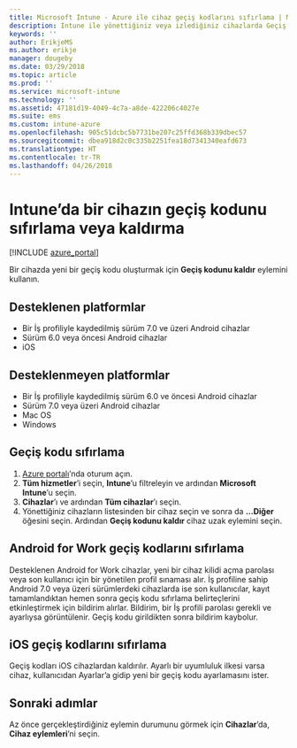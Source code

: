 ```yaml
---
title: Microsoft Intune - Azure ile cihaz geçiş kodlarını sıfırlama | Microsoft Docs
description: Intune ile yönettiğiniz veya izlediğiniz cihazlarda Geçiş kodunu kaldır eylemini kullanarak geçiş kodunu kaldırın veya sıfırlayın.
keywords: ''
author: ErikjeMS
ms.author: erikje
manager: dougeby
ms.date: 03/29/2018
ms.topic: article
ms.prod: ''
ms.service: microsoft-intune
ms.technology: ''
ms.assetid: 47181d19-4049-4c7a-a8de-422206c4027e
ms.suite: ems
ms.custom: intune-azure
ms.openlocfilehash: 905c51dcbc5b7731be207c25ffd368b339dbec57
ms.sourcegitcommit: dbea918d2c0c335b2251fea18d7341340eafd673
ms.translationtype: HT
ms.contentlocale: tr-TR
ms.lasthandoff: 04/26/2018
---
```

# <a name="reset-or-remove-a-device-passcode-in-intune"></a>Intune’da bir cihazın geçiş kodunu sıfırlama veya kaldırma

[!INCLUDE [azure_portal](./includes/azure_portal.md)]

Bir cihazda yeni bir geçiş kodu oluşturmak için **Geçiş kodunu kaldır** eylemini kullanın.

## <a name="supported-platforms"></a>Desteklenen platformlar

- Bir İş profiliyle kaydedilmiş sürüm 7.0 ve üzeri Android cihazlar
- Sürüm 6.0 veya öncesi Android cihazlar
- iOS 
     
## <a name="unsupported-platforms"></a>Desteklenmeyen platformlar

- Bir İş profiliyle kaydedilmiş sürüm 6.0 ve öncesi Android cihazlar
- Sürüm 7.0 veya üzeri Android cihazlar
- Mac OS
- Windows

## <a name="reset-a-passcode"></a>Geçiş kodu sıfırlama

1. [Azure portalı](https://portal.azure.com)’nda oturum açın.
2. **Tüm hizmetler**’i seçin, **Intune**’u filtreleyin ve ardından **Microsoft Intune**’u seçin.
3. **Cihazlar**’ı ve ardından **Tüm cihazlar**’ı seçin.
4. Yönettiğiniz cihazların listesinden bir cihaz seçin ve sonra da **...Diğer** öğesini seçin. Ardından **Geçiş kodunu kaldır** cihaz uzak eylemini seçin.

## <a name="resetting-android-for-work-passcodes"></a>Android for Work geçiş kodlarını sıfırlama

Desteklenen Android for Work cihazlar, yeni bir cihaz kilidi açma parolası veya son kullanıcı için bir yönetilen profil sınaması alır. İş profiline sahip Android 7.0 veya üzeri sürümlerdeki cihazlarda ise son kullanıcılar, kayıt tamamlandıktan hemen sonra geçiş kodu sıfırlama belirteçlerini etkinleştirmek için bildirim alırlar. Bildirim, bir İş profili parolası gerekli ve ayarlıysa görüntülenir. Geçiş kodu girildikten sonra bildirim kaybolur.

## <a name="resetting-ios-passcodes"></a>iOS geçiş kodlarını sıfırlama

Geçiş kodları iOS cihazlardan kaldırılır. Ayarlı bir uyumluluk ilkesi varsa cihaz, kullanıcıdan Ayarlar’a gidip yeni bir geçiş kodu ayarlamasını ister. 

## <a name="next-steps"></a>Sonraki adımlar

Az önce gerçekleştirdiğiniz eylemin durumunu görmek için **Cihazlar**’da, **Cihaz eylemleri**’ni seçin.
